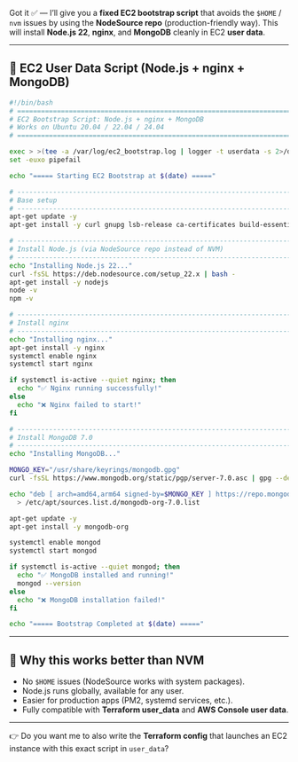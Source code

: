 Got it ✅ — I’ll give you a **fixed EC2 bootstrap script** that avoids the `$HOME` / `nvm` issues by using the **NodeSource repo** (production-friendly way).
This will install **Node.js 22**, **nginx**, and **MongoDB** cleanly in EC2 **user data**.

---

## 🚀 EC2 User Data Script (Node.js + nginx + MongoDB)

```bash
#!/bin/bash
# =====================================================================
# EC2 Bootstrap Script: Node.js + nginx + MongoDB
# Works on Ubuntu 20.04 / 22.04 / 24.04
# =====================================================================

exec > >(tee -a /var/log/ec2_bootstrap.log | logger -t userdata -s 2>/dev/console) 2>&1
set -euxo pipefail

echo "===== Starting EC2 Bootstrap at $(date) ====="

# ---------------------------------------------------------------------
# Base setup
# ---------------------------------------------------------------------
apt-get update -y
apt-get install -y curl gnupg lsb-release ca-certificates build-essential

# ---------------------------------------------------------------------
# Install Node.js (via NodeSource repo instead of NVM)
# ---------------------------------------------------------------------
echo "Installing Node.js 22..."
curl -fsSL https://deb.nodesource.com/setup_22.x | bash -
apt-get install -y nodejs
node -v
npm -v

# ---------------------------------------------------------------------
# Install nginx
# ---------------------------------------------------------------------
echo "Installing nginx..."
apt-get install -y nginx
systemctl enable nginx
systemctl start nginx

if systemctl is-active --quiet nginx; then
  echo "✅ Nginx running successfully!"
else
  echo "❌ Nginx failed to start!"
fi

# ---------------------------------------------------------------------
# Install MongoDB 7.0
# ---------------------------------------------------------------------
echo "Installing MongoDB..."

MONGO_KEY="/usr/share/keyrings/mongodb.gpg"
curl -fsSL https://www.mongodb.org/static/pgp/server-7.0.asc | gpg --dearmor -o "$MONGO_KEY"

echo "deb [ arch=amd64,arm64 signed-by=$MONGO_KEY ] https://repo.mongodb.org/apt/ubuntu $(lsb_release -sc)/mongodb-org/7.0 multiverse" \
  > /etc/apt/sources.list.d/mongodb-org-7.0.list

apt-get update -y
apt-get install -y mongodb-org

systemctl enable mongod
systemctl start mongod

if systemctl is-active --quiet mongod; then
  echo "✅ MongoDB installed and running!"
  mongod --version
else
  echo "❌ MongoDB installation failed!"
fi

echo "===== Bootstrap Completed at $(date) ====="
```

---

## 🔑 Why this works better than NVM

* No `$HOME` issues (NodeSource works with system packages).
* Node.js runs globally, available for any user.
* Easier for production apps (PM2, systemd services, etc.).
* Fully compatible with **Terraform user\_data** and **AWS Console user data**.

---

👉 Do you want me to also write the **Terraform config** that launches an EC2 instance with this exact script in `user_data`?
